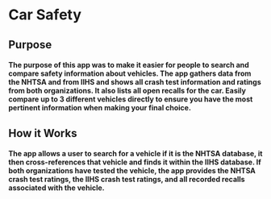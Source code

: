 # Car Safety

## Purpose 

#### The purpose of this app was to make it easier for people to search and compare safety information about vehicles. The app gathers data from the NHTSA and from IIHS and shows all crash test information and ratings from both organizations. It also lists all open recalls for the car. Easily compare up to 3 different vehicles directly to ensure you have the most pertinent information when making your final choice.


## How it Works

#### The app allows a user to search for a vehicle if it is the NHTSA database, it then cross-references that vehicle and finds it within the IIHS database. If both organizations have tested the vehicle, the app provides the NHTSA crash test ratings, the IIHS crash test ratings, and all recorded recalls associated with the vehicle.